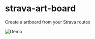 # strava-art-board
Create a artboard from your Strava routes

![Demo](https://i.imgur.com/TlISBHQ.png)
